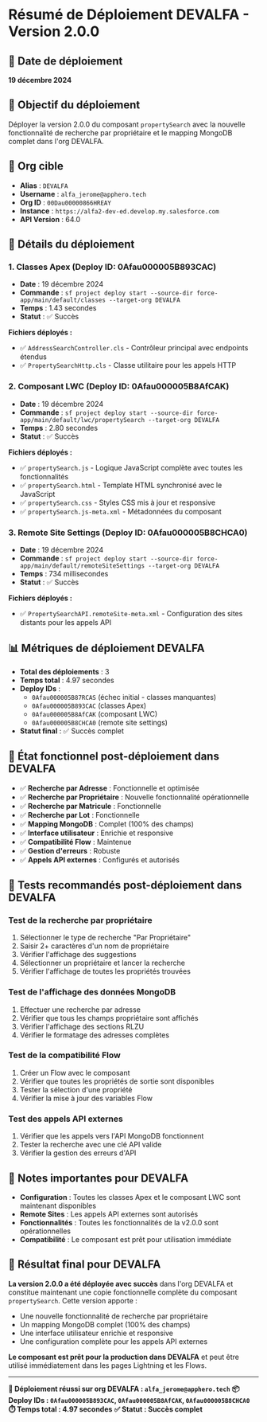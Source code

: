 # Résumé de Déploiement DEVALFA - Version 2.0.0

## 📅 Date de déploiement
**19 décembre 2024**

## 🎯 Objectif du déploiement
Déployer la version 2.0.0 du composant `propertySearch` avec la nouvelle fonctionnalité de recherche par propriétaire et le mapping MongoDB complet dans l'org DEVALFA.

## 🏢 **Org cible**
- **Alias** : `DEVALFA`
- **Username** : `alfa_jerome@apphero.tech`
- **Org ID** : `00Dau00000866HREAY`
- **Instance** : `https://alfa2-dev-ed.develop.my.salesforce.com`
- **API Version** : 64.0

## 🚀 **Détails du déploiement**

### **1. Classes Apex (Deploy ID: 0Afau000005B893CAC)**
- **Date** : 19 décembre 2024
- **Commande** : `sf project deploy start --source-dir force-app/main/default/classes --target-org DEVALFA`
- **Temps** : 1.43 secondes
- **Statut** : ✅ Succès

**Fichiers déployés :**
- ✅ `AddressSearchController.cls` - Contrôleur principal avec endpoints étendus
- ✅ `PropertySearchHttp.cls` - Classe utilitaire pour les appels HTTP

### **2. Composant LWC (Deploy ID: 0Afau000005B8AfCAK)**
- **Date** : 19 décembre 2024
- **Commande** : `sf project deploy start --source-dir force-app/main/default/lwc/propertySearch --target-org DEVALFA`
- **Temps** : 2.80 secondes
- **Statut** : ✅ Succès

**Fichiers déployés :**
- ✅ `propertySearch.js` - Logique JavaScript complète avec toutes les fonctionnalités
- ✅ `propertySearch.html` - Template HTML synchronisé avec le JavaScript
- ✅ `propertySearch.css` - Styles CSS mis à jour et responsive
- ✅ `propertySearch.js-meta.xml` - Métadonnées du composant

### **3. Remote Site Settings (Deploy ID: 0Afau000005B8CHCA0)**
- **Date** : 19 décembre 2024
- **Commande** : `sf project deploy start --source-dir force-app/main/default/remoteSiteSettings --target-org DEVALFA`
- **Temps** : 734 millisecondes
- **Statut** : ✅ Succès

**Fichiers déployés :**
- ✅ `PropertySearchAPI.remoteSite-meta.xml` - Configuration des sites distants pour les appels API

## 📊 **Métriques de déploiement DEVALFA**

- **Total des déploiements** : 3
- **Temps total** : 4.97 secondes
- **Deploy IDs** : 
  - `0Afau000005B87RCAS` (échec initial - classes manquantes)
  - `0Afau000005B893CAC` (classes Apex)
  - `0Afau000005B8AfCAK` (composant LWC)
  - `0Afau000005B8CHCA0` (remote site settings)
- **Statut final** : ✅ Succès complet

## 🎯 **État fonctionnel post-déploiement dans DEVALFA**

- ✅ **Recherche par Adresse** : Fonctionnelle et optimisée
- ✅ **Recherche par Propriétaire** : Nouvelle fonctionnalité opérationnelle
- ✅ **Recherche par Matricule** : Fonctionnelle
- ✅ **Recherche par Lot** : Fonctionnelle
- ✅ **Mapping MongoDB** : Complet (100% des champs)
- ✅ **Interface utilisateur** : Enrichie et responsive
- ✅ **Compatibilité Flow** : Maintenue
- ✅ **Gestion d'erreurs** : Robuste
- ✅ **Appels API externes** : Configurés et autorisés

## 🔧 **Tests recommandés post-déploiement dans DEVALFA**

### **Test de la recherche par propriétaire**
1. Sélectionner le type de recherche "Par Propriétaire"
2. Saisir 2+ caractères d'un nom de propriétaire
3. Vérifier l'affichage des suggestions
4. Sélectionner un propriétaire et lancer la recherche
5. Vérifier l'affichage de toutes les propriétés trouvées

### **Test de l'affichage des données MongoDB**
1. Effectuer une recherche par adresse
2. Vérifier que tous les champs propriétaire sont affichés
3. Vérifier l'affichage des sections RLZU
4. Vérifier le formatage des adresses complètes

### **Test de la compatibilité Flow**
1. Créer un Flow avec le composant
2. Vérifier que toutes les propriétés de sortie sont disponibles
3. Tester la sélection d'une propriété
4. Vérifier la mise à jour des variables Flow

### **Test des appels API externes**
1. Vérifier que les appels vers l'API MongoDB fonctionnent
2. Tester la recherche avec une clé API valide
3. Vérifier la gestion des erreurs d'API

## 📝 **Notes importantes pour DEVALFA**

- **Configuration** : Toutes les classes Apex et le composant LWC sont maintenant disponibles
- **Remote Sites** : Les appels API externes sont autorisés
- **Fonctionnalités** : Toutes les fonctionnalités de la v2.0.0 sont opérationnelles
- **Compatibilité** : Le composant est prêt pour utilisation immédiate

## 🎉 **Résultat final pour DEVALFA**

**La version 2.0.0 a été déployée avec succès** dans l'org DEVALFA et constitue maintenant une copie fonctionnelle complète du composant `propertySearch`. Cette version apporte :

- Une nouvelle fonctionnalité de recherche par propriétaire
- Un mapping MongoDB complet (100% des champs)
- Une interface utilisateur enrichie et responsive
- Une configuration complète pour les appels API externes

**Le composant est prêt pour la production dans DEVALFA** et peut être utilisé immédiatement dans les pages Lightning et les Flows.

---

**🚀 Déploiement réussi sur org DEVALFA : `alfa_jerome@apphero.tech`**
**📦 Deploy IDs : `0Afau000005B893CAC`, `0Afau000005B8AfCAK`, `0Afau000005B8CHCA0`**
**⏱️ Temps total : 4.97 secondes**
**✅ Statut : Succès complet**
